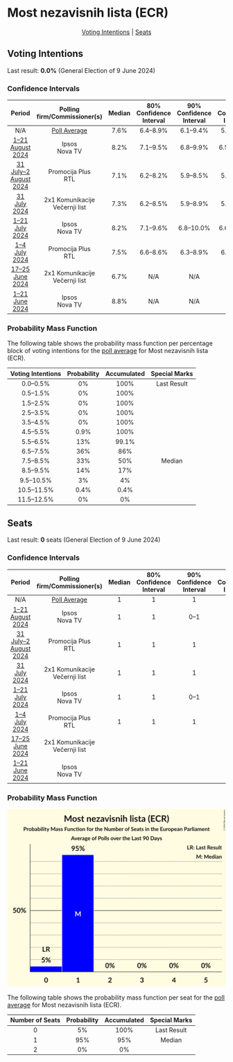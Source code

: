 # Most nezavisnih lista (ECR)

<p align="center"><a href="#voting-intentions">Voting Intentions</a> | <a href="#seats">Seats</a></p>

## Voting Intentions

Last result: **0.0%** (General Election of 9 June 2024)

### Confidence Intervals

| Period     | Polling firm/Commissioner(s) | Median | 80% Confidence Interval | 90% Confidence Interval | 95% Confidence Interval | 99% Confidence Interval |
|:----------:|:----------------:|:-----------:|:-----------------------:|:-----------------------:|:-----------------------:|:-----------------------:|
| N/A | [Poll Average](average.html) | 7.6% | 6.4–8.9% | 6.1–9.4% | 5.8–9.7% | 5.4–10.5% |
| [1–21 August 2024](2024-08-21-Ipsos.html) | Ipsos <br> Nova TV | 8.2% | 7.1–9.5% | 6.8–9.9% | 6.5–10.2% | 6.0–10.9% |
| [31 July–2 August 2024](2024-08-02-PromocijaPlus.html) | Promocija Plus <br> RTL | 7.1% | 6.2–8.2% | 5.9–8.5% | 5.7–8.8% | 5.3–9.4% |
| [31 July 2024](2024-07-31-2x1Komunikacije.html) | 2x1 Komunikacije <br> Večernji list | 7.3% | 6.2–8.5% | 5.9–8.9% | 5.7–9.2% | 5.3–9.9% |
| [1–21 July 2024](2024-07-21-Ipsos.html) | Ipsos <br> Nova TV | 8.2% | 7.1–9.6% | 6.8–10.0% | 6.6–10.3% | 6.1–11.0% |
| [1–4 July 2024](2024-07-04-PromocijaPlus.html) | Promocija Plus <br> RTL | 7.5% | 6.6–8.6% | 6.3–8.9% | 6.1–9.1% | 5.7–9.7% |
| [17–25 June 2024](2024-06-25-2x1Komunikacije.html) | 2x1 Komunikacije <br> Večernji list | 6.7% | N/A | N/A | N/A | N/A |
| [1–21 June 2024](2024-06-21-Ipsos.html) | Ipsos <br> Nova TV | 8.8% | N/A | N/A | N/A | N/A |

### Probability Mass Function

The following table shows the probability mass function per percentage block of voting intentions for the [poll average](average.html) for Most nezavisnih lista (ECR).

| Voting Intentions | Probability | Accumulated | Special Marks |
|:-----------------:|:-----------:|:-----------:|:-------------:|
| 0.0–0.5% | 0% | 100% | Last Result |
| 0.5–1.5% | 0% | 100% |  |
| 1.5–2.5% | 0% | 100% |  |
| 2.5–3.5% | 0% | 100% |  |
| 3.5–4.5% | 0% | 100% |  |
| 4.5–5.5% | 0.9% | 100% |  |
| 5.5–6.5% | 13% | 99.1% |  |
| 6.5–7.5% | 36% | 86% |  |
| 7.5–8.5% | 33% | 50% | Median |
| 8.5–9.5% | 14% | 17% |  |
| 9.5–10.5% | 3% | 4% |  |
| 10.5–11.5% | 0.4% | 0.4% |  |
| 11.5–12.5% | 0% | 0% |  |


## Seats

Last result: **0** seats (General Election of 9 June 2024)

### Confidence Intervals

| Period     | Polling firm/Commissioner(s) | Median | 80% Confidence Interval | 90% Confidence Interval | 95% Confidence Interval | 99% Confidence Interval |
|:----------:|:----------------:|:------:|:-----------------------:|:-----------------------:|:-----------------------:|:-----------------------:|
| N/A | [Poll Average](average.html) | 1 | 1 | 1 | 0–1 | 0–1 |
| [1–21 August 2024](2024-08-21-Ipsos.html) | Ipsos <br> Nova TV | 1 | 1 | 0–1 | 0–1 | 0–1 |
| [31 July–2 August 2024](2024-08-02-PromocijaPlus.html) | Promocija Plus <br> RTL | 1 | 1 | 1 | 0–1 | 0–1 |
| [31 July 2024](2024-07-31-2x1Komunikacije.html) | 2x1 Komunikacije <br> Večernji list | 1 | 1 | 1 | 0–1 | 0–1 |
| [1–21 July 2024](2024-07-21-Ipsos.html) | Ipsos <br> Nova TV | 1 | 1 | 0–1 | 0–1 | 0–1 |
| [1–4 July 2024](2024-07-04-PromocijaPlus.html) | Promocija Plus <br> RTL | 1 | 1 | 1 | 1 | 0–1 |
| [17–25 June 2024](2024-06-25-2x1Komunikacije.html) | 2x1 Komunikacije <br> Večernji list |  |  |  |  |  |
| [1–21 June 2024](2024-06-21-Ipsos.html) | Ipsos <br> Nova TV |  |  |  |  |  |

### Probability Mass Function

![Graph with seats probability mass function not yet produced](average-seats-pmf-mostnezavisnihlistaecr.png "Seats Probability Mass Function")

The following table shows the probability mass function per seat for the [poll average](average.html) for Most nezavisnih lista (ECR).

| Number of Seats | Probability | Accumulated | Special Marks |
|:---------------:|:-----------:|:-----------:|:-------------:|
| 0 | 5% | 100% | Last Result |
| 1 | 95% | 95% | Median |
| 2 | 0% | 0% |  |


